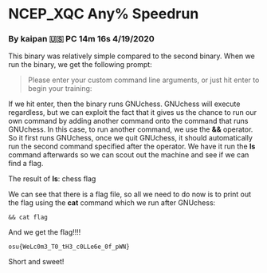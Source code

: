 ﻿# NCEP_XQC Any% Speedrun
### By kaipan	🇺🇸 PC	14m 16s	4/19/2020

This binary was relatively simple compared to the second binary.
When we run the binary, we get the following prompt:

> Please enter your custom command line arguments, or just hit enter to begin your training:

If we hit enter, then the binary runs GNUchess. GNUchess will execute regardless, but we can exploit the fact that it gives us the chance to run our own command by adding another command onto the command that runs GNUchess. In this case, to run another command, we use the **&&** operator. So it first runs GNUchess, once we quit GNUchess, it should automatically run the second command specified after the operator. We have it run the **ls** command afterwards so we can scout out the machine and see if we can find a flag.

The result of **ls**:
chess
flag

We can see that there is a flag file, so all we need to do now is to print out the flag using the **cat** command which we run after GNUchess:

`&& cat flag`

And we get the flag!!!!

`osu{WeLc0m3_T0_tH3_c0LLe6e_0f_pWN}`

Short and sweet!

